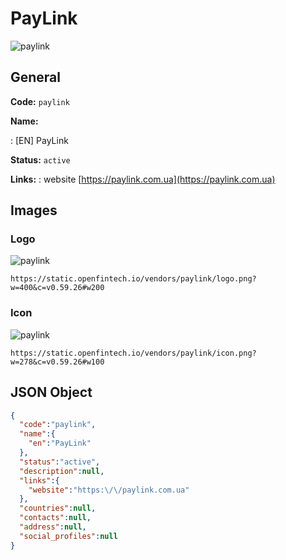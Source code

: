 
# PayLink 
![paylink](https://static.openfintech.io/vendors/paylink/logo.png?w=400&c=v0.59.26#w200)  

## General 
 
**Code:** `paylink` 
 
**Name:** 
 
:	[EN] PayLink 
 
**Status:** `active` 
 
**Links:** 
: website [https://paylink.com.ua](https://paylink.com.ua) 
 

## Images 

### Logo 
 
![paylink](https://static.openfintech.io/vendors/paylink/logo.png?w=400&c=v0.59.26#w200)  

```
https://static.openfintech.io/vendors/paylink/logo.png?w=400&c=v0.59.26#w200
```  

### Icon 
 
![paylink](https://static.openfintech.io/vendors/paylink/icon.png?w=278&c=v0.59.26#w100)  

```
https://static.openfintech.io/vendors/paylink/icon.png?w=278&c=v0.59.26#w100
```  

## JSON Object 

```json
{
  "code":"paylink",
  "name":{
    "en":"PayLink"
  },
  "status":"active",
  "description":null,
  "links":{
    "website":"https:\/\/paylink.com.ua"
  },
  "countries":null,
  "contacts":null,
  "address":null,
  "social_profiles":null
}
```  
